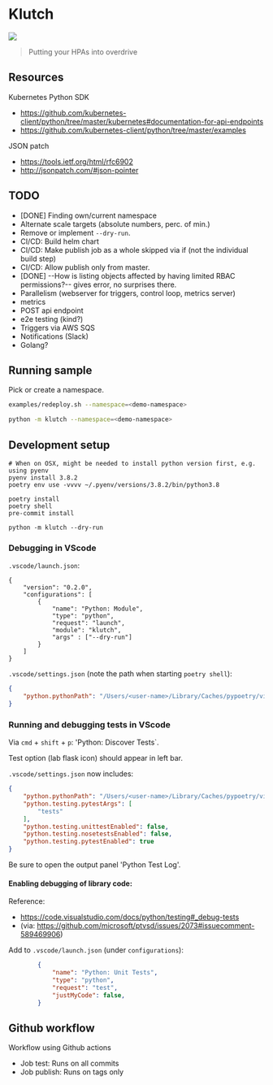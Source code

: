 Klutch
======

![](https://github.com/tbeijen/klutch/workflows/CI%2FCD/badge.svg)

> Putting your HPAs into overdrive

Resources
---------

Kubernetes Python SDK
* https://github.com/kubernetes-client/python/tree/master/kubernetes#documentation-for-api-endpoints
* https://github.com/kubernetes-client/python/tree/master/examples

JSON patch
* https://tools.ietf.org/html/rfc6902
* http://jsonpatch.com/#json-pointer


TODO
----
- [DONE] Finding own/current namespace
- Alternate scale targets (absolute numbers, perc. of min.)
- Remove or implement `--dry-run`.
- CI/CD: Build helm chart
- CI/CD: Make publish job as a whole skipped via if (not the individual build step)
- CI/CD: Allow publish only from master.
- [DONE] --How is listing objects affected by having limited RBAC permissions?-- gives error, no surprises there.
- Parallelism (webserver for triggers, control loop, metrics server)
- metrics
- POST api endpoint
- e2e testing (kind?)
- Triggers via AWS SQS
- Notifications (Slack)
- Golang?

Running sample
--------------

Pick or create a namespace.

```sh
examples/redeploy.sh --namespace=<demo-namespace>

python -m klutch --namespace=<demo-namespace>
```


Development setup
-----------------

```
# When on OSX, might be needed to install python version first, e.g. using pyenv
pyenv install 3.8.2
poetry env use -vvvv ~/.pyenv/versions/3.8.2/bin/python3.8

poetry install
poetry shell
pre-commit install

python -m klutch --dry-run
```

### Debugging in VScode

`.vscode/launch.json`:
```
{
    "version": "0.2.0",
    "configurations": [
        {
            "name": "Python: Module",
            "type": "python",
            "request": "launch",
            "module": "klutch",
            "args" : ["--dry-run"]
        }
    ]
}
```

`.vscode/settings.json` (note the path when starting `poetry shell`):

```json
{
    "python.pythonPath": "/Users/<user-name>/Library/Caches/pypoetry/virtualenvs/klutch-abcabc-py3.8"
}
```

### Running and debugging tests in VScode

Via `cmd` + `shift` + `p`: 'Python: Discover Tests`.

Test option (lab flask icon) should appear in left bar.

`.vscode/settings.json` now includes:

```json
{
    "python.pythonPath": "/Users/<user-name>/Library/Caches/pypoetry/virtualenvs/klutch-abcabc-py3.8",
    "python.testing.pytestArgs": [
        "tests"
    ],
    "python.testing.unittestEnabled": false,
    "python.testing.nosetestsEnabled": false,
    "python.testing.pytestEnabled": true
}
```

Be sure to open the output panel 'Python Test Log'.

#### Enabling debugging of library code:

Reference:

* https://code.visualstudio.com/docs/python/testing#_debug-tests
* (via: https://github.com/microsoft/ptvsd/issues/2073#issuecomment-589469906)

Add to `.vscode/launch.json` (under `configurations`):

```json
        {
            "name": "Python: Unit Tests",
            "type": "python",
            "request": "test",
            "justMyCode": false,
        }
```

Github workflow
---------------

Workflow using Github actions

- Job test: Runs on all commits
- Job publish: Runs on tags only
